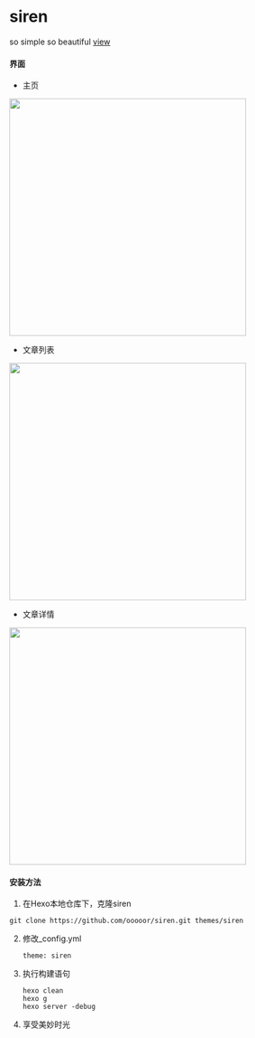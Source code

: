 # siren
so simple so beautiful [view](https://ooooor.github.io/)

#### 界面

- 主页

<img src="https://raw.githubusercontent.com/wiki/ooooor/siren/siren_index.png" width="420"/>

- 文章列表

<img src="https://raw.githubusercontent.com/wiki/ooooor/siren/siren_article.png" width="420"/>

- 文章详情

<img src="https://raw.githubusercontent.com/wiki/ooooor/siren/siren_detail.png" width="420"/>

#### 安装方法

1. 在Hexo本地仓库下，克隆siren



  ```shell
  git clone https://github.com/ooooor/siren.git themes/siren
  ```

2. 修改_config.yml



    ```shell
    theme: siren
    ```

3. 执行构建语句



    ```shell
    hexo clean
    hexo g
    hexo server -debug
    ```

4. 享受美妙时光
